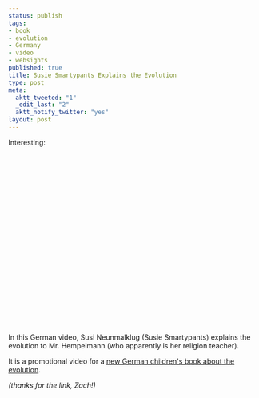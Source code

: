 ```yaml
--- 
status: publish
tags: 
- book
- evolution
- Germany
- video
- websights
published: true
title: Susie Smartypants Explains the Evolution
type: post
meta: 
  aktt_tweeted: "1"
  _edit_last: "2"
  aktt_notify_twitter: "yes"
layout: post
---
```

Interesting:

<object width="560" height="345"><param name="movie" value="http://www.youtube.com/v/4cgJgnG9YzY&hl=en&fs=1"></param><param name="allowFullScreen" value="true"></param><param name="allowscriptaccess" value="always"></param><embed src="http://www.youtube.com/v/4cgJgnG9YzY&hl=en&fs=1" type="application/x-shockwave-flash" allowscriptaccess="always" allowfullscreen="true" width="560" height="345"></embed></object>

In this German video, Susi Neunmalklug (Susie Smartypants) explains the evolution to Mr. Hempelmann (who apparently is her religion teacher).

It is a promotional video for a <a href="http://www.susi-neunmalklug.de/" hreflang="de">new German children's book about the evolution</a>.

<em>(thanks for the link, Zach!)</em>
